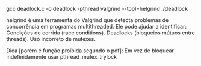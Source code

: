 gcc deadlock.c -o deadlock -pthread
valgrind --tool=helgrind ./deadlock

helgrind é uma ferramenta do Valgrind que detecta problemas de concorrência em programas multithreaded. Ele pode ajudar a identificar:
Condições de corrida (race conditions).
Deadlocks (bloqueios mútuos entre threads).
Uso incorreto de mutexes.

Dica [porém é função proíbida segundo o pdf]:
Em vez de bloquear indefinidamente usar pthread_mutex_trylock

